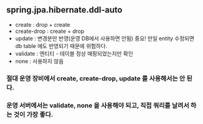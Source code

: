 ## spring.jpa.hibernate.ddl-auto
- create : drop + create
- create-drop : create + drop
- update : 변경분만 반영(운영 DB에서 사용하면 안됨) 중요! 만일 entity 수정되면 db table 에도 반영되기 때문에 위험하다.
- validate : 엔티티 - 테이블 정상 매핑되었는지만 확인
- none : 사용하지 않음

### 절대 운영 장비에서 create, create-drop, update 를 사용해서는 안 된다.
### 운영 서버에서는 validate, none 을 사용해야 되고, 직접 쿼리를 날려서 하는 것이 가장 좋다.